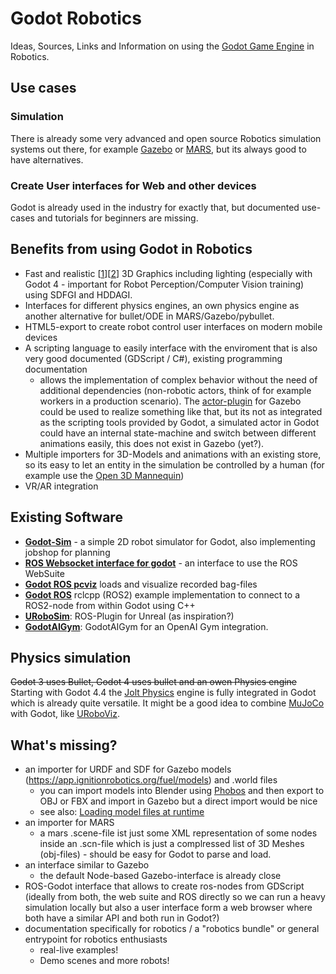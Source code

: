 # Godot Robotics
Ideas, Sources, Links and Information on using the [Godot Game Engine](https://godotengine.org/) in Robotics.

## Use cases
### Simulation
There is already some very advanced and open source Robotics simulation systems out there, for example [Gazebo](http://gazebosim.org/) or [MARS](https://github.com/rock-simulation/mars), but its always good to have alternatives.

### Create User interfaces for Web and other devices
Godot is already used in the industry for exactly that, but documented use-cases and tutorials for beginners are missing.

## Benefits from using Godot in Robotics
- Fast and realistic \[[1](https://www.youtube.com/watch?v=0bgw7crtOcQ)\]\[[2](https://www.youtube.com/watch?v=4Q2SQvfKAiY)\] 3D Graphics including lighting (especially with Godot 4 - important for Robot Perception/Computer Vision training) using SDFGI and HDDAGI.
- Interfaces for different physics engines, an own physics engine as another alternative for bullet/ODE in MARS/Gazebo/pybullet.
- HTML5-export to create robot control user interfaces on modern mobile devices
- A scripting language to easily interface with the enviroment that is also very good documented (GDScript / C#), existing programming documentation
  - allows the implementation of complex behavior without the need of additional dependencies (non-robotic actors, think of for example workers in a production scenario). The [actor-plugin](http://gazebosim.org/tutorials?tut=actor&cat=build_robot) for Gazebo could be used to realize something like that, but its not as integrated as the scripting tools provided by Godot, a simulated actor in Godot could have an internal state-machine and switch between different animations easily, this does not exist in Gazebo (yet?).
- Multiple importers for 3D-Models and animations with an existing store, so its easy to let an entity in the simulation be controlled by a human (for example use the [Open 3D Mannequin](https://github.com/GDquest/godot-3d-mannequin))
- VR/AR integration

## Existing Software
- [**Godot-Sim**](https://github.com/plaans/gobot-sim) - a simple 2D robot simulator for Godot, also implementing jobshop for planning
- [**ROS Websocket interface for godot**](https://github.com/rudyvic/ROS-Websocket) - an interface to use the ROS WebSuite
- [**Godot ROS pcviz**](https://github.com/ymd-stella/godot_ros_pcviz) loads and visualize recorded bag-files
- [**Godot ROS**](https://github.com/flynneva/godot_ros) rclcpp (ROS2) example implementation to connect to a ROS2-node from within Godot using C++
- [**URoboSim**](https://github.com/urobosim/URoboSim): ROS-Plugin for Unreal (as inspiration?)
- [**GodotAIGym**](https://github.com/lupoglaz/GodotAIGym/): GodotAIGym for an OpenAI Gym integration.

## Physics simulation
~~Godot 3 uses Bullet, Godot 4 uses bullet and an owen Physics engine~~ Starting with Godot 4.4 the [Jolt Physics](https://github.com/jrouwe/JoltPhysics) engine is fully integrated in Godot which is already quite versatile. It might be a good idea to combine [MuJoCo](https://mujoco.org/) with Godot, like [URoboViz](https://github.com/HoangGiang93/URoboViz).

## What's missing?
- an importer for URDF and SDF for Gazebo models (https://app.ignitionrobotics.org/fuel/models) and .world files
  - you can import models into Blender using [Phobos](https://github.com/dfki-ric/phobos) and then export to OBJ or FBX and import in Gazebo but a direct import would be nice
  - see also: [Loading model files at runtime](https://github.com/godotengine/godot/issues/24768)
- an importer for MARS
  - a mars .scene-file ist just some XML representation of some nodes inside an .scn-file which is just a complressed list of 3D Meshes (obj-files) - should be easy for Godot to parse and load.
- an interface similar to Gazebo
  - the default Node-based Gazebo-interface is already close
- ROS-Godot interface that allows to create ros-nodes from GDScript (ideally from both, the web suite and ROS directly so we can run a heavy simulation locally but also a user interface form a web browser where both have a similar API and both run in Godot?)
- documentation specifically for robotics / a "robotics bundle" or general entrypoint for robotics enthusiasts
  - real-live examples!
  - Demo scenes and more robots!
